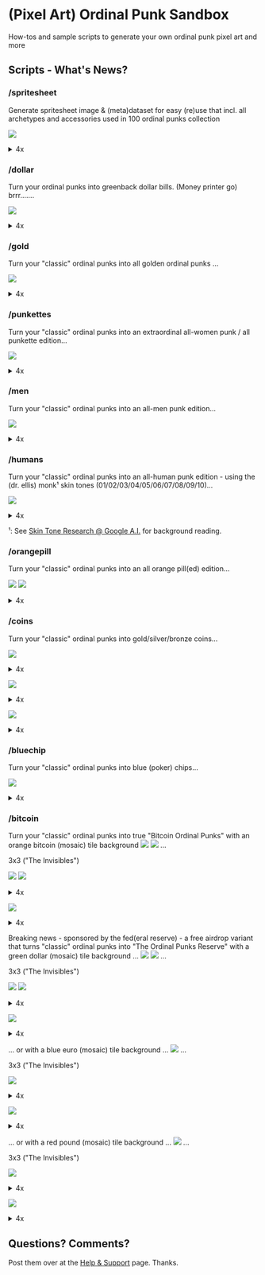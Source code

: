 # (Pixel Art) Ordinal Punk Sandbox


How-tos and sample scripts to generate your own ordinal punk pixel art and more



## Scripts - What's News?

### /spritesheet

Generate spritesheet image & (meta)dataset for easy (re)use
that incl. all archetypes and accessories
used in 100 ordinal punks collection

![](spritesheet/i/spritesheet.png)

<details>
<summary markdown="1">4x</summary>

![](spritesheet/i/spritesheet@4x.png)

</details>




### /dollar

Turn your ordinal punks into greenback dollar bills. (Money printer go)  brrr.......

![](dollar/i/dollars.png)

<details>
<summary markdown="1">4x</summary>

![](dollar/i/dollars@4x.png)

</details>



### /gold

Turn your "classic" ordinal punks into all golden ordinal punks ...


![](gold/i/golden.png)


<details>
<summary markdown="1">4x</summary>

![](gold/i/golden@4x.png)

</details>



### /punkettes

Turn your "classic" ordinal punks into an extraordinal all-women punk / all punkette edition...

![](punkettes/i/punkettes.png)

<details>
<summary markdown="1">4x</summary>

![](punkettes/i/punkettes@4x.png)

</details>



### /men

Turn your "classic" ordinal punks into an all-men punk edition...

![](men/i/men.png)

<details>
<summary markdown="1">4x</summary>

![](men/i/men@4x.png)

</details>



### /humans

Turn your "classic" ordinal punks into an all-human punk edition -
using the (dr. ellis) monk¹ skin tones (01/02/03/04/05/06/07/08/09/10)...

![](humans/i/humans.png)

<details>
<summary markdown="1">4x</summary>

![](humans/i/humans@4x.png)

</details>


¹: See [Skin Tone Research @ Google A.I.](https://skintone.google/) for background reading.



### /orangepill

Turn your "classic" ordinal punks into an all orange pill(ed) edition...

![](orangepill/i/orangepilled.png)
![](orangepill/i/orangepilled_ii.png)

<details>
<summary markdown="1">4x</summary>

![](orangepill/i/orangepilled@4x.png)
![](orangepill/i/orangepilled_ii@4x.png)

</details>


### /coins

Turn your "classic" ordinal punks into gold/silver/bronze coins...

![](coins/i/goldcoins.png)

<details>
<summary markdown="1">4x</summary>

![](coins/i/goldcoins@4x.png)

</details>


![](coins/i/silvercoins.png)

<details>
<summary markdown="1">4x</summary>

![](coins/i/silvercoins@4x.png)

</details>


![](coins/i/bronzecoins.png)

<details>
<summary markdown="1">4x</summary>

![](coins/i/bronzecoins@4x.png)

</details>



### /bluechip

Turn your "classic" ordinal punks into blue (poker) chips...

![](bluechip/i/bluechips.png)

<details>
<summary markdown="1">4x</summary>

![](bluechip/i/bluechips@4x.png)

</details>



### /bitcoin

Turn your "classic" ordinal punks into true "Bitcoin Ordinal Punks"  with an orange bitcoin (mosaic) tile background
![](bitcoin/bitcoin-24x24.png) ![](bitcoin/bitcoin_ii-24x24.png) ...

3x3 ("The Invisibles")

![](bitcoin/i/background.png)
![](bitcoin/i/background_ii.png)

<details>
<summary markdown="1">4x</summary>

![](bitcoin/i/background@4x.png)
![](bitcoin/i/background_ii@4x.png)

</details>


![](bitcoin/i/bitcoins.png)

<details>
<summary markdown="1">4x</summary>

![](bitcoin/i/bitcoins@4x.png)

</details>


Breaking news - sponsored by the fed(eral reserve) - a free airdrop variant that turns "classic" ordinal punks into
"The Ordinal Punks Reserve" with a green dollar (mosaic)
tile background ...
![](bitcoin/dollar-24x24.png) ![](bitcoin/dollar_ii-24x24.png) ...

3x3 ("The Invisibles")

![](bitcoin/i/background-dollar.png)
![](bitcoin/i/background-dollar_ii.png)

<details>
<summary markdown="1">4x</summary>

![](bitcoin/i/background-dollar@4x.png)
![](bitcoin/i/background-dollar_ii@4x.png)

</details>



![](bitcoin/i/dollars.png)

<details>
<summary markdown="1">4x</summary>

![](bitcoin/i/dollars@4x.png)

</details>


... or with a blue euro (mosaic)
tile background ...
![](bitcoin/euro-24x24.png) ...

3x3 ("The Invisibles")

![](bitcoin/i/background-euro.png)

<details>
<summary markdown="1">4x</summary>

![](bitcoin/i/background-euro@4x.png)

</details>



![](bitcoin/i/euros.png)

<details>
<summary markdown="1">4x</summary>

![](bitcoin/i/euros@4x.png)

</details>


... or with a red pound (mosaic)
tile background ...
![](bitcoin/pound-24x24.png) ...

3x3 ("The Invisibles")

![](bitcoin/i/background-pound.png)

<details>
<summary markdown="1">4x</summary>

![](bitcoin/i/background-pound@4x.png)

</details>



![](bitcoin/i/pounds.png)

<details>
<summary markdown="1">4x</summary>

![](bitcoin/i/pounds@4x.png)

</details>







## Questions? Comments?

Post them over at the [Help & Support](https://github.com/geraldb/help) page. Thanks.



